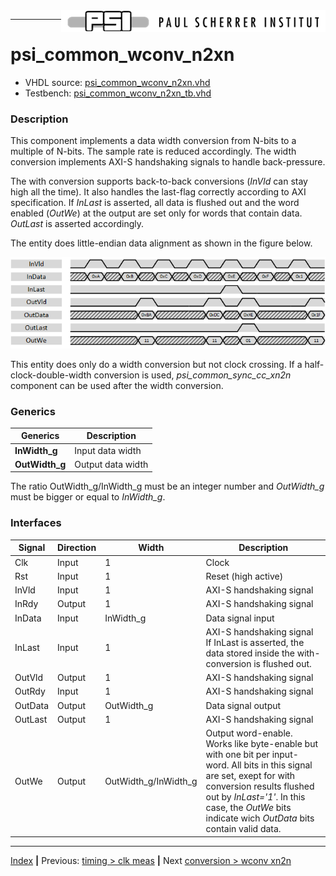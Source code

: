 <img align="right" src="../psi_logo.png">

***
# psi_common_wconv_n2xn

- VHDL source: [psi_common_wconv_n2xn.vhd](../../hdl/psi_common_wconv_n2xn.vhd)
- Testbench: [psi_common_wconv_n2xn_tb.vhd](../../testbench/psi_common_wconv_n2xn_tb/psi_common_wconv_n2xn_tb.vhd)

### Description

This component implements a data width conversion from N-bits to a
multiple of N-bits. The sample rate is reduced accordingly. The width
conversion implements AXI-S handshaking signals to handle back-pressure.

The with conversion supports back-to-back conversions (*InVld* can stay
high all the time). It also handles the last-flag correctly according to
AXI specification. If *InLast* is asserted, all data is flushed out and
the word enabled (*OutWe*) at the output are set only for words that
contain data. *OutLast* is asserted accordingly.

The entity does little-endian data alignment as shown in the figure
below.

<p align="center"><img src="ch7_1_fig12.png"></p>

This entity does only do a width conversion but not clock crossing. If a
half-clock-double-width conversion is used,
*psi\_common\_sync\_cc\_xn2n* component can be used after the width
conversion.

### Generics

Generics        | Description
----------------|-----------------
**InWidth\_g**  |Input data width
**OutWidth\_g** |Output data width

The ratio OutWidth_g/InWidth_g must be an integer number and *OutWidth\_g* must be bigger or equal to *InWidth\_g*.

### Interfaces

 Signal          | Direction | Width           | Description     
-----------------|-----------|-----------------|-----------------               
 Clk             | Input     | 1               | Clock           
 Rst             | Input     | 1               | Reset (high active)                 
 InVld           | Input     | 1               | AXI-S handshaking signal          
 InRdy           | Output    | 1               | AXI-S handshaking     signal          
 InData          | Input     | InWidth\_g      | Data signal input           
 InLast          | Input     | 1               | AXI-S handshaking signal If InLast is asserted, the data stored inside the with-conversion is flushed out.
 OutVld          | Output    | 1               | AXI-S handshaking signal          
 OutRdy          | Input     | 1               | AXI-S handshaking signal          
 OutData         | Output    | OutWidth\_g     | Data signal output          
 OutLast         | Output    | 1               | AXI-S handshaking signal          
 OutWe           | Output    | OutWidth\_g/InWidth\_g  | Output word-enable. Works like byte-enable but with one bit per input-word. All bits in this signal are set, exept for with conversion results flushed  out by *InLast='1'*. In this case, the *OutWe* bits indicate wich *OutData* bits contain valid data.


***
[Index](../psi_common_index.md) **|** Previous: [timing > clk meas](../ch6_timing/ch6_6_clk_meas.md) **|** Next [conversion > wconv xn2n](../ch7_conversions/ch7_2_wconv_xn2n.md)
